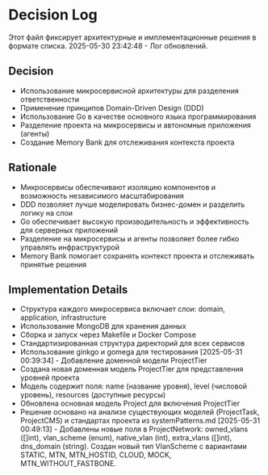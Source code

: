 # Decision Log

Этот файл фиксирует архитектурные и имплементационные решения в формате списка.
2025-05-30 23:42:48 - Лог обновлений.

## Decision

* Использование микросервисной архитектуры для разделения ответственности
* Применение принципов Domain-Driven Design (DDD)
* Использование Go в качестве основного языка программирования
* Разделение проекта на микросервисы и автономные приложения (агенты)
* Создание Memory Bank для отслеживания контекста проекта

## Rationale 

* Микросервисы обеспечивают изоляцию компонентов и возможность независимого масштабирования
* DDD позволяет лучше моделировать бизнес-домен и разделить логику на слои
* Go обеспечивает высокую производительность и эффективность для серверных приложений
* Разделение на микросервисы и агенты позволяет более гибко управлять инфраструктурой
* Memory Bank помогает сохранять контекст проекта и отслеживать принятые решения

## Implementation Details

* Структура каждого микросервиса включает слои: domain, application, infrastructure
* Использование MongoDB для хранения данных
* Сборка и запуск через Makefile и Docker Compose
* Стандартизированная структура директорий для всех сервисов
* Использование ginkgo и gomega для тестирования
[2025-05-31 00:39:34] - Добавление доменной модели ProjectTier
* Создана новая доменная модель ProjectTier для представления уровней проекта
* Модель содержит поля: name (название уровня), level (числовой уровень), resources (доступные ресурсы)
* Обновлена основная модель Project для включения ProjectTier
* Решение основано на анализе существующих моделей (ProjectTask, ProjectCMS) и стандартах проекта из systemPatterns.md
[2025-05-31 00:49:13] - Добавлены новые поля в ProjectNetwork: owned_vlans ([]int), vlan_scheme (enum), native_vlan (int), extra_vlans ([]int), dns_domain (string). Создан новый тип VlanScheme с вариантами STATIC, MTN, MTN_HOSTID, CLOUD, MOCK, MTN_WITHOUT_FASTBONE.